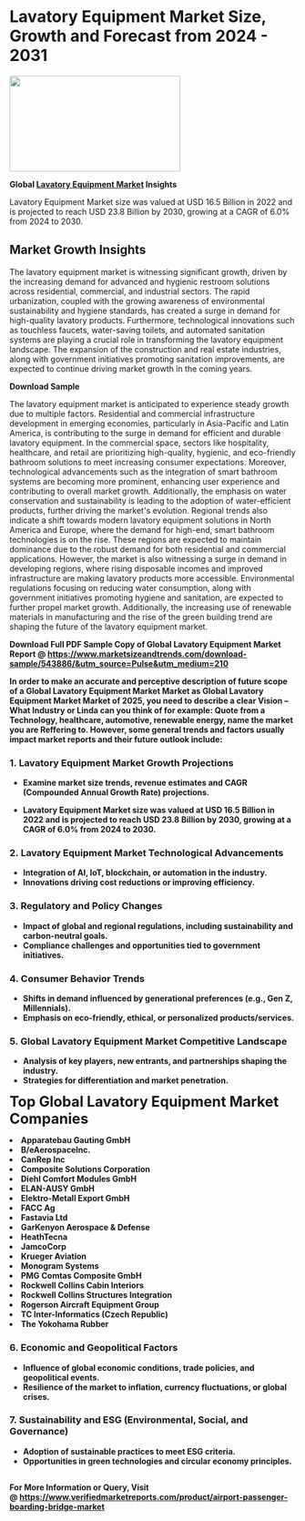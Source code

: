 <H1>Lavatory Equipment Market Size, Growth and Forecast from 2024 - 2031</H1><img class="aligncenter size-medium wp-image-584254" src="https://thirdeyenews.in/wp-content/uploads/2024/09/Global-Market-Research-300x168.jpeg" alt="" width="300" height="168" /><p><strong>Global&nbsp;<a href="https://www.marketsizeandtrends.com/download-sample/543886/&amp;utm_source=Pulse&amp;utm_medium=210">Lavatory Equipment Market</a> Insights</strong></p><p>Lavatory Equipment Market size was valued at USD 16.5 Billion in 2022 and is projected to reach USD 23.8 Billion by 2030, growing at a CAGR of 6.0% from 2024 to 2030.</p><p><h2>Market Growth Insights</h2> <p>The lavatory equipment market is witnessing significant growth, driven by the increasing demand for advanced and hygienic restroom solutions across residential, commercial, and industrial sectors. The rapid urbanization, coupled with the growing awareness of environmental sustainability and hygiene standards, has created a surge in demand for high-quality lavatory products. Furthermore, technological innovations such as touchless faucets, water-saving toilets, and automated sanitation systems are playing a crucial role in transforming the lavatory equipment landscape. The expansion of the construction and real estate industries, along with government initiatives promoting sanitation improvements, are expected to continue driving market growth in the coming years.</p> <p><strong>Download Sample</strong></p> <p>The lavatory equipment market is anticipated to experience steady growth due to multiple factors. Residential and commercial infrastructure development in emerging economies, particularly in Asia-Pacific and Latin America, is contributing to the surge in demand for efficient and durable lavatory equipment. In the commercial space, sectors like hospitality, healthcare, and retail are prioritizing high-quality, hygienic, and eco-friendly bathroom solutions to meet increasing consumer expectations. Moreover, technological advancements such as the integration of smart bathroom systems are becoming more prominent, enhancing user experience and contributing to overall market growth. Additionally, the emphasis on water conservation and sustainability is leading to the adoption of water-efficient products, further driving the market's evolution. Regional trends also indicate a shift towards modern lavatory equipment solutions in North America and Europe, where the demand for high-end, smart bathroom technologies is on the rise. These regions are expected to maintain dominance due to the robust demand for both residential and commercial applications. However, the market is also witnessing a surge in demand in developing regions, where rising disposable incomes and improved infrastructure are making lavatory products more accessible. Environmental regulations focusing on reducing water consumption, along with government initiatives promoting hygiene and sanitation, are expected to further propel market growth. Additionally, the increasing use of renewable materials in manufacturing and the rise of the green building trend are shaping the future of the lavatory equipment market. <p><strong></p><p><span class=""><strong>Download Full PDF Sample Copy of Global Lavatory Equipment Market Report</strong> @ <a href="https://www.marketsizeandtrends.com/download-sample/543886/&amp;utm_source=Pulse&amp;utm_medium=210" target="_blank">https://www.marketsizeandtrends.com/download-sample/543886/&amp;utm_source=Pulse&amp;utm_medium=210</a></span></p><p>In order to make an accurate and perceptive description of future scope of a Global&nbsp;Lavatory Equipment Market Market as Global&nbsp;Lavatory Equipment Market Market of 2025, you need to describe a clear Vision &ndash; What Industry or Linda can you think of for example: Quote from a Technology, healthcare, automotive, renewable energy, name the market you are Reffering to. However, some general trends and factors usually impact market reports and their future outlook include:</p><h3>1.&nbsp;<strong>Lavatory Equipment Market Growth Projections</strong></h3><ul><li>Examine market size trends, revenue estimates and CAGR (Compounded Annual Growth Rate) projections.</li><li><p>Lavatory Equipment Market size was valued at USD 16.5 Billion in 2022 and is projected to reach USD 23.8 Billion by 2030, growing at a CAGR of 6.0% from 2024 to 2030.</p></li></ul><h3>2.&nbsp;<strong>Lavatory Equipment Market Technological Advancements</strong></h3><ul><li>Integration of AI, IoT, blockchain, or automation in the industry.</li><li>Innovations driving cost reductions or improving efficiency.</li></ul><h3>3.&nbsp;<strong>Regulatory and Policy Changes</strong></h3><ul><li>Impact of global and regional regulations, including sustainability and carbon-neutral goals.</li><li>Compliance challenges and opportunities tied to government initiatives.</li></ul><h3>4.&nbsp;<strong>Consumer Behavior Trends</strong></h3><ul><li>Shifts in demand influenced by generational preferences (e.g., Gen Z, Millennials).</li><li>Emphasis on eco-friendly, ethical, or personalized products/services.</li></ul><h3>5.&nbsp;<strong>Global Lavatory Equipment Market Competitive Landscape</strong></h3><ul><li>Analysis of key players, new entrants, and partnerships shaping the industry.</li><li>Strategies for differentiation and market penetration.</li></ul><p data-pm-slice="1 1 []"><span style="color: inherit; font-family: inherit; font-size: 25px;">Top Global Lavatory Equipment Market Companies</span></p><div class="" data-test-id=""><p><li>Apparatebau Gauting GmbH</li><li> B/eAerospaceInc.</li><li> CanRep Inc</li><li> Composite Solutions Corporation</li><li> Diehl Comfort Modules GmbH</li><li> ELAN-AUSY GmbH</li><li> Elektro-Metall Export GmbH</li><li> FACC Ag</li><li> Fastavia Ltd</li><li> GarKenyon Aerospace & Defense</li><li> HeathTecna</li><li> JamcoCorp</li><li> Krueger Aviation</li><li> Monogram Systems</li><li> PMG Comtas Composite GmbH</li><li> Rockwell Collins Cabin Interiors</li><li> Rockwell Collins Structures Integration</li><li> Rogerson Aircraft Equipment Group</li><li> TC Inter-Informatics (Czech Republic)</li><li> The Yokohama Rubber</li></p></div><h3>6.&nbsp;<strong>Economic and Geopolitical Factors</strong></h3><ul><li>Influence of global economic conditions, trade policies, and geopolitical events.</li><li>Resilience of the market to inflation, currency fluctuations, or global crises.</li></ul><h3>7.&nbsp;<strong>Sustainability and ESG (Environmental, Social, and Governance)</strong></h3><ul><li>Adoption of sustainable practices to meet ESG criteria.</li><li>Opportunities in green technologies and circular economy principles.</li></ul><h2><strong style="font-size: 14px;">For More Information or Query, Visit @&nbsp;</strong><a style="background-color: #ffffff; font-size: 14px;" href="https://www.marketsizeandtrends.com/report/lavatory-equipment-market/" target="_blank">https://www.verifiedmarketreports.com/product/airport-passenger-boarding-bridge-market</a></h2>
